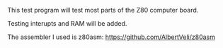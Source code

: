 This test program will test most parts of the Z80 computer board.

Testing interupts and RAM will be added.

The assembler I used is z80asm: https://github.com/AlbertVeli/z80asm
